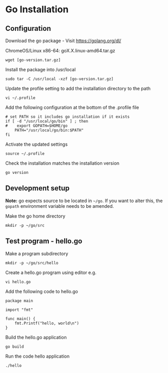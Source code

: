 # Go Installation


## Configuration

Download the go package - Visit https://golang.org/dl/

ChromeOS/Linux x86-64: goX.X.linux-amd64.tar.gz

```
wget [go-version.tar.gz]
```

Install the package into /usr/local
```
sudo tar -C /usr/local -xzf [go-version.tar.gz]
```

Update the profile setting to add the installation directory to the path
```
vi ~/.profile
```

Add the following configuration at the bottom of the .profile file

```
# set PATH so it includes go installation if it exists
if [ -d "/usr/local/go/bin" ] ; then
#    export GOPATH=$HOME/go
    PATH="/usr/local/go/bin:$PATH"
fi
```


Activate the updated settings
```
source ~/.profile
```

Check the installation matches the installation version
```
go version
```

## Development setup

__Note:__ go expects source to be located in `~/go`. If you want to alter this, the `gopath` environment variable needs to be amended.

Make the go home directory
```
mkdir -p ~/go/src
```

## Test program - hello.go

Make a program subdirectory
```
mkdir -p ~/go/src/hello
```

Create a hello.go program using editor e.g.
```
vi hello.go
```

Add the following code to hello.go

```
package main

import "fmt"

func main() {
    fmt.Printf("hello, world\n")
}
```

Build the hello.go application
```
go build
```

Run the code hello application
```
./hello
```
